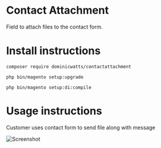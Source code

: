 # Contact Attachment #

Field to attach files to the contact form.

# Install instructions #

`composer require dominicwatts/contactattachment`

`php bin/magento setup:upgrade`

`php bin/magento setup:di:compile`

# Usage instructions #

Customer uses contact form to send file along with message

![Screenshot](https://i.snag.gy/xdsZTC.jpg)